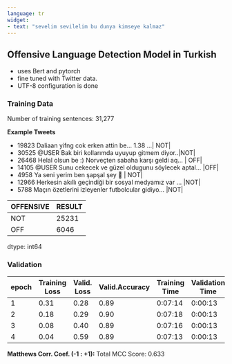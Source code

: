 ```yaml
---
language: tr
widget:
- text: "sevelim sevilelim bu dunya kimseye kalmaz"
---
```




## Offensive Language Detection Model in Turkish

 - uses Bert and pytorch
 - fine tuned with Twitter data.
 - UTF-8 configuration is done

###	Training Data
Number of training sentences: 31,277

**Example Tweets**
 - 19823 Daliaan yifng cok erken attin be...      1.38 ...| NOT|
 - 30525 @USER Bak biri kollarımda uyuyup gitmem diyor..|NOT|
 - 26468 Helal olsun be :) Norveçten sabaha karşı geldi aq... |  OFF|
 - 14105 @USER Sunu cekecek ve güzel oldugunu söylecek aptal...       |OFF|
 - 4958  Ya seni yerim ben şapşal şey 🤗 | NOT|
 - 12966 Herkesin akıllı geçindiği bir sosyal medyamız var ...   |NOT|
 - 5788  Maçın özetlerini izleyenler futbolcular gidiyo...       |NOT|

|OFFENSIVE	|RESULT	|
|--|--|
|NOT	|    25231|
|OFF|6046|
dtype: int64

###	Validation
|epoch	|Training Loss	| Valid. Loss	| Valid.Accuracy	| Training Time	| 	Validation Time	|
|--|--|--|--|--|--|
|1	|	0.31|	0.28|	0.89|	0:07:14	|	0:00:13
|2	|	0.18|	0.29|	0.90|	0:07:18	|	0:00:13
|3	|	0.08|	0.40|	0.89|	0:07:16	|	0:00:13
|4	|	0.04|	0.59|	0.89|	0:07:13	|	0:00:13


**Matthews Corr. Coef. (-1 : +1):**
Total MCC Score: 0.633
